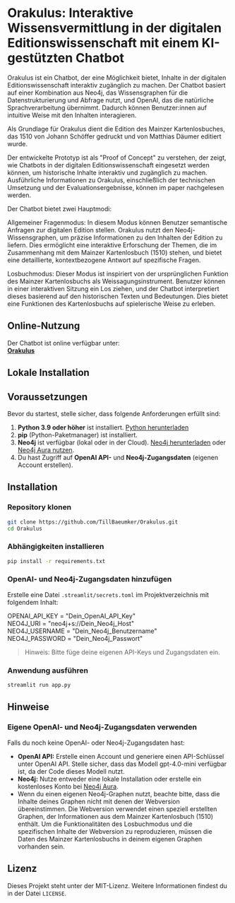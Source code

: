 # Orakulus: Interaktive Wissensvermittlung in der digitalen Editionswissenschaft mit einem KI-gestützten Chatbot

Orakulus ist ein Chatbot, der eine Möglichkeit bietet, Inhalte in der digitalen Editionswissenschaft interaktiv zugänglich zu machen. Der Chatbot basiert auf einer Kombination aus Neo4j, das Wissensgraphen für die Datenstrukturierung und Abfrage nutzt, und OpenAI, das die natürliche Sprachverarbeitung übernimmt. Dadurch können Benutzer:innen auf intuitive Weise mit den Inhalten interagieren.

Als Grundlage für Orakulus dient die Edition des Mainzer Kartenlosbuches, das 1510 von Johann Schöffer gedruckt und von Matthias Däumer editiert wurde. 

Der entwickelte Prototyp ist als "Proof of Concept" zu verstehen, der zeigt, wie Chatbots in der digitalen Editionswissenschaft eingesetzt werden können, um historische Inhalte interaktiv und zugänglich zu machen. Ausführliche Informationen zu Orakulus, einschließlich der technischen Umsetzung und der Evaluationsergebnisse, können im paper nachgelesen werden.

Der Chatbot bietet zwei Hauptmodi:

Allgemeiner Fragenmodus:
In diesem Modus können Benutzer semantische Anfragen zur digitalen Edition stellen. Orakulus nutzt den Neo4j-Wissensgraphen, um präzise Informationen zu den Inhalten der Edition zu liefern. Dies ermöglicht eine interaktive Erforschung der Themen, die im Zusammenhang mit dem Mainzer Kartenlosbuch (1510) stehen, und bietet eine detaillierte, kontextbezogene Antwort auf spezifische Fragen.

Losbuchmodus:
Dieser Modus ist inspiriert von der ursprünglichen Funktion des Mainzer Kartenlosbuchs als Weissagungsinstrument. Benutzer können in einer interaktiven Sitzung ein Los ziehen, und der Chatbot interpretiert dieses basierend auf den historischen Texten und Bedeutungen. Dies bietet eine Funktionen des Kartenlosbuchs auf spielerische Weise zu erleben.

## Online-Nutzung

Der Chatbot ist online verfügbar unter:  
[**Orakulus**](https://orakulusmainz.streamlit.app)

## Lokale Installation
## Voraussetzungen

Bevor du startest, stelle sicher, dass folgende Anforderungen erfüllt sind:
1. **Python 3.9 oder höher** ist installiert. [Python herunterladen](https://www.python.org/downloads/)
2. **pip** (Python-Paketmanager) ist installiert.
3. **Neo4j** ist verfügbar (lokal oder in der Cloud). [Neo4j herunterladen](https://neo4j.com/download-center/) oder [Neo4j Aura nutzen](https://neo4j.com/cloud/aura/).
4. Du hast Zugriff auf **OpenAI API-** und **Neo4j-Zugangsdaten** (eigenen Account erstellen).

## Installation
### Repository klonen
```bash
git clone https://github.com/TillBaeumker/Orakulus.git  
cd Orakulus  
```

### Abhängigkeiten installieren
```bash
pip install -r requirements.txt  
```

### OpenAI- und Neo4j-Zugangsdaten hinzufügen
Erstelle eine Datei `.streamlit/secrets.toml` im Projektverzeichnis mit folgendem Inhalt:  
 
OPENAI_API_KEY = "Dein_OpenAI_API_Key"  
NEO4J_URI = "neo4j+s://Dein_Neo4j_Host"  
NEO4J_USERNAME = "Dein_Neo4j_Benutzername"  
NEO4J_PASSWORD = "Dein_Neo4j_Passwort"  

> Hinweis: Bitte füge deine eigenen API-Keys und Zugangsdaten ein.

### Anwendung ausführen
```bash
streamlit run app.py  
```

## Hinweise

### Eigene OpenAI- und Neo4j-Zugangsdaten verwenden
Falls du noch keine OpenAI- oder Neo4j-Zugangsdaten hast:
- **OpenAI API:** Erstelle einen Account und generiere einen API-Schlüssel unter OpenAI API. Stelle sicher, dass das Modell gpt-4.0-mini verfügbar ist, da der Code dieses Modell nutzt.
- **Neo4j:** Nutze entweder eine lokale Installation oder erstelle ein kostenloses Konto bei [Neo4j Aura](https://neo4j.com/cloud/aura/).
- Wenn du einen eigenen Neo4j-Graphen nutzt, beachte bitte, dass die Inhalte deines Graphen nicht mit denen der Webversion übereinstimmen. Die Webversion verwendet einen speziell erstellten Graphen, der Informationen aus dem Mainzer Kartenlosbuch (1510) enthält. Um die Funktionalitäten des Losbuchmodus und die spezifischen Inhalte der Webversion zu reproduzieren, müssen die Daten des Mainzer Kartenlosbuchs in deinem eigenen Graphen vorhanden sein.

## Lizenz
Dieses Projekt steht unter der MIT-Lizenz. Weitere Informationen findest du in der Datei `LICENSE`.
